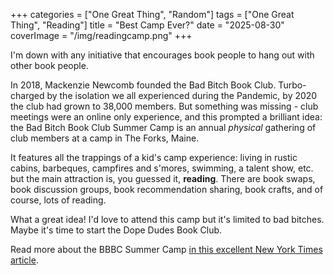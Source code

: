 +++
categories = ["One Great Thing", "Random"]
tags = ["One Great Thing", "Reading"]
title = "Best Camp Ever?"
date = "2025-08-30"
coverImage = "/img/readingcamp.png"
+++

I'm down with any initiative that encourages book people to hang out with other book people.

<!--more-->

In 2018, Mackenzie Newcomb founded the Bad Bitch Book Club. Turbo-charged by the isolation we all experienced during the Pandemic, by 2020 the club had grown to 38,000 members. But something was missing - club meetings were an online only experience, and this prompted a brilliant idea: the Bad Bitch Book Club Summer Camp is an annual *physical* gathering of club members at a camp in The Forks, Maine.

It features all the trappings of a kid's camp experience: living in rustic cabins, barbeques, campfires and s'mores, swimming, a talent show, etc. but the main attraction is, you guessed it, **reading**. There are book swaps, book discussion groups, book recommendation sharing, book crafts, and of course, lots of reading. 

What a great idea! I'd love to attend this camp but it's limited to bad bitches. Maybe it's time to start the Dope Dudes Book Club.
 
Read more about the BBBC Summer Camp <a target="_blank" href="https://www.nytimes.com/2025/08/27/books/bad-bitch-book-club-summer-camp.html?unlocked_article_code=1.iE8.Lgs1.5s0o9MFf9ykL&smid=url-share">in this excellent New York Times article</a>.
